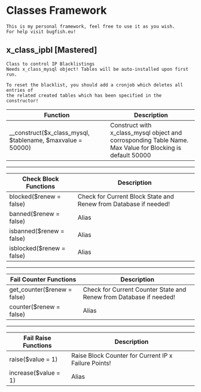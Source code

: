 # Classes Framework
	This is my personal framework, feel free to use it as you wish.  
	For help visit bugfish.eu!
	
	
## x_class_ipbl [Mastered]
	Class to control IP Blacklistings
	Needs x_class_mysql object! Tables will be auto-installed upon first run.
	
	To reset the blacklist, you should add a cronjob which deletes all entries of
	the related created tables which has been specified in the constructor! 
|Function|Description|
| --|-- |
|__construct($x_class_mysql, $tablename, $maxvalue = 50000) | Construct with x_class_mysql object and corrosponding Table Name. Max Value for Blocking is default 50000 |
---------------
|Check Block Functions|Description|
| --|-- |
|blocked($renew = false) | Check for Current Block State and Renew from Database if needed! |
|banned($renew = false) | Alias |
|isbanned($renew = false)| Alias	|
|isblocked($renew = false) | Alias |
---------------
|Fail Counter Functions|Description|
| --|-- |
|get_counter($renew = false) | Check for Current Counter State and Renew from Database if needed! |
|counter($renew = false) | Alias |
---------------
|Fail Raise Functions|Description|
| --|-- |
|raise($value = 1) | Raise Block Counter for Current IP x Failure Points! |
|increase($value = 1) | Alias |